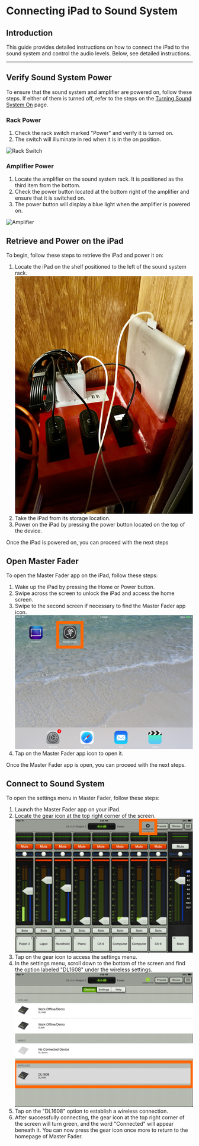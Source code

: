 # Connecting iPad to Sound System

## Introduction 
This guide provides detailed instructions on how to connect the iPad to the sound system and control the audio levels. Below, see detailed instructions.

---

## Verify Sound System Power
 To ensure that the sound system and amplifier are powered on, follow these steps. If either of them is turned off, refer to the steps on the [Turning Sound System On](turning_sound_system_on.md "Turning Sound System On") page.

### Rack Power
 
 1. Check the rack switch marked "Power" and verify it is turned on.
 2. The switch will illuminate in red when it is in the on position.

 ![Rack Switch](../../assets/images/audio/sound_system_on-off/sound_system_rack_switch.png)

### Amplifier Power
 
 1. Locate the amplifier on the sound system rack. It is positioned as the third item from the bottom.
 2. Check the power button located at the bottom right of the amplifier and ensure that it is switched on.
 3. The power button will display a blue light when the amplifier is powered on.

 ![Amplifier](../../assets/images/audio/sound_system_on-off/sound_system_rack_amplifier.png)

 
## Retrieve and Power on the iPad
 To begin, follow these steps to retrieve the iPad and power it on:

 1. Locate the iPad on the shelf positioned to the left of the sound system rack.
   ![iPad Storage](../../assets/images/audio/ipad_sound_system/iPad_storage_location.jpg)
 2. Take the iPad from its storage location.
 3. Power on the iPad by pressing the power button located on the top of the device.

Once the iPad is powered on, you can proceed with the next steps

## Open Master Fader
 To open the Master Fader app on the iPad, follow these steps:

1. Wake up the iPad by pressing the Home or Power button.
2. Swipe across the screen to unlock the iPad and access the home screen.
3. Swipe to the second screen if necessary to find the Master Fader app icon.
   ![Master Fader App](../../assets/images/audio/ipad_sound_system/master-fader.png)
4. Tap on the Master Fader app icon to open it.

Once the Master Fader app is open, you can proceed with the next steps.

## Connect to Sound System
To open the settings menu in Master Fader, follow these steps:

 1. Launch the Master Fader app on your iPad.
 2. Locate the gear icon at the top right corner of the screen.
![Gear Icon](../../assets/images/audio/ipad_sound_system/gear-icon.png)
 3. Tap on the gear icon to access the settings menu.
 4. In the settings menu, scroll down to the bottom of the screen and find the option labeled "DL1608" under the wireless settings.
 ![DL1608](../../assets/images/audio/ipad_sound_system/dl1608.png)
 5. Tap on the "DL1608" option to establish a wireless connection.
 6. After successfully connecting, the gear icon at the top right corner of the screen will turn green, and the word "Connected" will appear beneath it. You can now press the gear icon once more to return to the homepage of Master Fader.